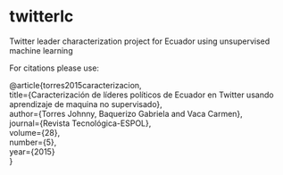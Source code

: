 # twitterlc
Twitter leader characterization project for Ecuador using unsupervised machine learning

For citations please use:

@article{torres2015caracterizacion,  
		title={Caracterización de líderes políticos de Ecuador en Twitter usando aprendizaje de maquina no supervisado},  
		author={Torres Johnny, Baquerizo Gabriela and Vaca Carmen},  
  	journal={Revista Tecnológica-ESPOL},  
  	volume={28},  
  	number={5},  
  	year={2015}  
}
